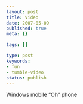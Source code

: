 ```yaml
---
layout: post
title: Video
date: 2007-05-09
published: true
meta: {}

tags: []

type: post
keywords:
- fun
- tumble-video
status: publish
---
```



Windows mobile “Oh” phone

